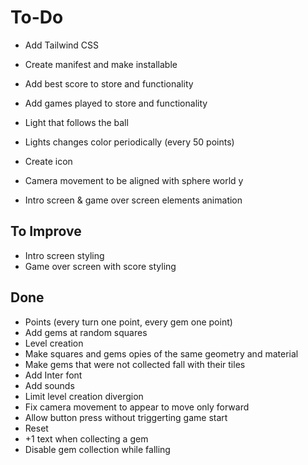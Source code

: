 # To-Do

- Add Tailwind CSS
- Create manifest and make installable
- Add best score to store and functionality
- Add games played to store and functionality
- Light that follows the ball
- Lights changes color periodically (every 50 points)
- Create icon
- Camera movement to be aligned with sphere world y

- Intro screen & game over screen elements animation

## To Improve

- Intro screen styling
- Game over screen with score styling

## Done

- Points (every turn one point, every gem one point)
- Add gems at random squares
- Level creation
- Make squares and gems opies of the same geometry and material
- Make gems that were not collected fall with their tiles
- Add Inter font
- Add sounds
- Limit level creation divergion
- Fix camera movement to appear to move only forward
- Allow button press without triggerting game start
- Reset
- +1 text when collecting a gem
- Disable gem collection while falling

